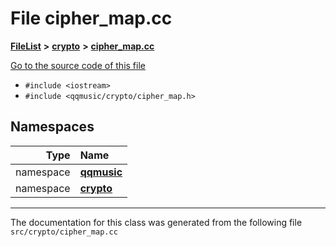 

# File cipher\_map.cc



[**FileList**](files.md) **>** [**crypto**](dir_4261af1259721e3e39e0d2dd7354b511.md) **>** [**cipher\_map.cc**](cipher__map_8cc.md)

[Go to the source code of this file](cipher__map_8cc_source.md)



* `#include <iostream>`
* `#include <qqmusic/crypto/cipher_map.h>`













## Namespaces

| Type | Name |
| ---: | :--- |
| namespace | [**qqmusic**](namespaceqqmusic.md) <br> |
| namespace | [**crypto**](namespaceqqmusic_1_1crypto.md) <br> |





















































------------------------------
The documentation for this class was generated from the following file `src/crypto/cipher_map.cc`

